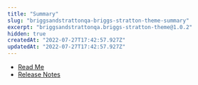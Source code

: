 ```yaml
---
title: "Summary"
slug: "briggsandstrattonqa-briggs-stratton-theme-summary"
excerpt: "briggsandstrattonqa.briggs-stratton-theme@1.0.2"
hidden: true
createdAt: "2022-07-27T17:42:57.927Z"
updatedAt: "2022-07-27T17:42:57.927Z"
---
```

- [Read Me](../README.md)
- [Release Notes](../CHANGELOG.md)